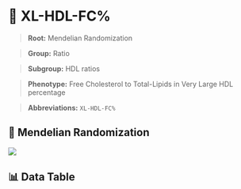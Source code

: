 # 🧪 XL-HDL-FC%

> **Root:** Mendelian Randomization

> **Group:** Ratio  

> **Subgroup:** HDL ratios

> **Phenotype:** Free Cholesterol to Total-Lipids in Very Large HDL percentage  

> **Abbreviations:** `XL-HDL-FC%`

## 🧬 Mendelian Randomization  

<img src="/MR/Figures/Inverse/XLhengxianHDLhengxianFCbaifenhao.png"/>


## 📊 Data Table


<CsvTableMRI src="/MR/Data/Inverse/XLhengxianHDLhengxianFCbaifenhao.csv"/>
